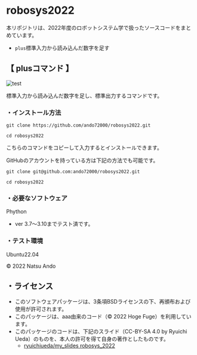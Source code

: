 # robosys2022
本リポジトリは、2022年度のロボットシステム学で扱ったソースコードをまとめています。  
  * ```plus```標準入力から読み込んだ数字を足す

## 【 plusコマンド 】
![test](https://github.com/ando72000/robosys2022/actions/workflows/test.yml/badge.svg)

標準入力から読み込んだ数字を足し、標準出力するコマンドです。

### ・インストール方法
```
git clone https://github.com/ando72000/robosys2022.git
```
```  
cd robosys2022
```  
こちらのコマンドをコピーして入力するとインストールできます。

GitHubのアカウントを持っている方は下記の方法でも可能です。
```
git clone git@github.com:ando72000/robosys2022.git
```
```
cd robosys2022
```

### ・必要なソフトウェア
Phython  
  * ver 3.7～3.10までテスト済です。

### ・テスト環境
Ubuntu22.04

© 2022 Natsu Ando

## ・ライセンス
  * このソフトウェアパッケージは、3条項BSDライセンスの下、再頒布および使用が許可されます。
  * このパッケージは、aaa由来のコード（© 2022 Hoge Fuge）を利用しています。
  * このパッケージのコードは、下記のスライド（CC-BY-SA 4.0 by Ryuichi Ueda）のものを、本人の許可を得て自身の著作としたものです。
      * [ryuichiueda/my_slides robosys_2022](https://github.com/ryuichiueda/my_slides/tree/master/robosys_2022)

